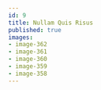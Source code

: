 ```yaml
---
id: 9
title: Nullam Quis Risus
published: true
images:
- image-362
- image-361
- image-360
- image-359
- image-358
---
```

